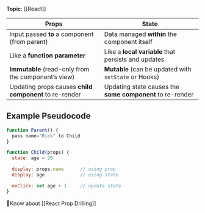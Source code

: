**Topic**: [[React]]

| Props                                                  | State                                                     |
| ------------------------------------------------------ | --------------------------------------------------------- |
| Input passed **to** a component (from parent)          | Data managed **within** the component itself              |
| Like a **function parameter**                          | Like a **local variable** that persists and updates       |
| **Immutable** (read-only from the component’s view)    | **Mutable** (can be updated with `setState` or Hooks)     |
| Updating props causes **child component** to re-render | Updating state causes the **same component** to re-render |
## Example Pseudocode 

```jsx
function Parent() {
  pass name="Rick" to Child
}

function Child(props) {
  state: age = 20

  display: props.name      // using prop
  display: age             // using state

  onClick: set age + 1     // update state
}
```

🤔Know about [[React Prop Drilling]]